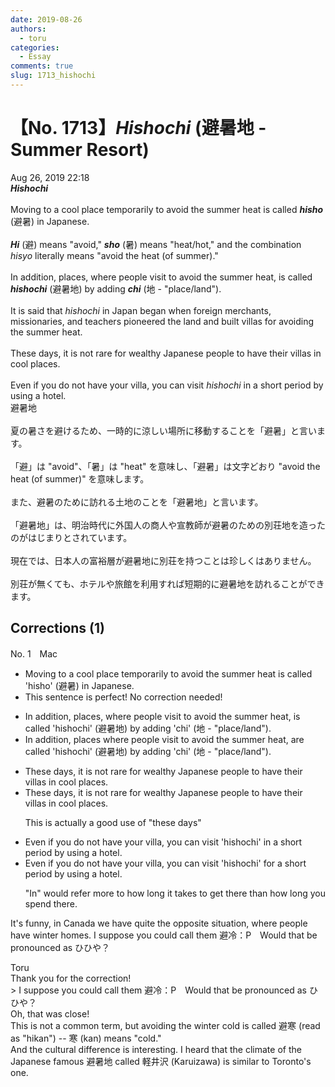 ```yaml
---
date: 2019-08-26
authors:
  - toru
categories:
  - Essay
comments: true
slug: 1713_hishochi
---
```


# 【No. 1713】<strong><em>Hishochi</strong></em> (避暑地 - Summer Resort)
<div class="date">Aug 26, 2019 22:18</div>
<div id="post"><div id="body_show_ori">
<strong><em>Hishochi</strong></em><br/><br/>Moving to a cool place temporarily to avoid the summer heat is called <strong><em>hisho</em></strong> (避暑) in Japanese.<br/><br/><strong><em>Hi</em></strong> (避) means "avoid," <strong><em>sho</em></strong> (暑) means "heat/hot," and the combination <em>hisyo</em> literally means "avoid the heat (of summer)."<br/><br/>In addition, places, where people visit to avoid the summer heat, is called <strong><em>hishochi</em></strong> (避暑地) by adding <strong><em>chi</em></strong> (地 - "place/land").<br/><br/>It is said that <em>hishochi</em> in Japan began when foreign merchants, missionaries, and teachers pioneered the land and built villas for avoiding the summer heat.<br/><br/>These days, it is not rare for wealthy Japanese people to have their villas in cool places.<br/><br/>Even if you do not have your villa, you can visit <em>hishochi</em> in a short period by using a hotel.
</div></div>

<!-- more -->

<div id="post_ja"><div id="body_show_mo">
避暑地<br/><br/>夏の暑さを避けるため、一時的に涼しい場所に移動することを「避暑」と言います。<br/><br/>「避」は "avoid"、「暑」は "heat" を意味し、「避暑」は文字どおり "avoid the heat (of summer)" を意味します。<br/><br/>また、避暑のために訪れる土地のことを「避暑地」と言います。<br/><br/>「避暑地」は、明治時代に外国人の商人や宣教師が避暑のための別荘地を造ったのがはじまりとされています。<br/><br/>現在では、日本人の富裕層が避暑地に別荘を持つことは珍しくはありません。<br/><br/>別荘が無くても、ホテルや旅館を利用すれば短期的に避暑地を訪れることができます。
</div></div>

## Corrections (1)
<div id="block"><div class="first_name"> No. 1　<span class="just_name">Mac</span></div><div id="block2">
<ul class="correction_field">
<li class="incorrect">Moving to a cool place temporarily to avoid the summer heat is called 'hisho' (避暑) in Japanese.</li>
<li class="corrected perfect">This sentence is perfect! No correction needed!</li>
</ul>
<ul class="correction_field">
<li class="incorrect">In addition, places, where people visit to avoid the summer heat, is called 'hishochi' (避暑地) by adding 'chi' (地 - "place/land").</li>
<li class="corrected correct">
In addition, places where people visit to avoid the summer heat, <span class="f_red">are </span>called 'hishochi' (避暑地) by adding 'chi' (地 - "place/land").
</li>
</ul>
<ul class="correction_field">
<li class="incorrect">These days, it is not rare for wealthy Japanese people to have their villas in cool places.</li>
<li class="corrected correct">
These days, it is not rare for wealthy Japanese people to have their villas in cool places.
<p class="correction_comment">This is actually a good use of "these days"</p>
</li>
</ul>
<ul class="correction_field">
<li class="incorrect">Even if you do not have your villa, you can visit 'hishochi' in a short period by using a hotel.</li>
<li class="corrected correct">
Even if you do not have your villa, you can visit 'hishochi' <span class="f_red">for </span>a short period by using a hotel.
<p class="correction_comment">"In" would refer more to how long it takes to get there than how long you spend there.</p>
</li>
</ul>
<p class="comment_small">
 It's funny, in Canada we have quite the opposite situation, where people have winter homes. I suppose you could call them 避冷：P　Would that be pronounced as ひひや？
</p>

</div><div class="name"><span class="just_name">Toru</span><br>
Thank you for the correction!<br/>&gt; I suppose you could call them 避冷：P　Would that be pronounced as ひひや？<br/>Oh, that was close!<br/>This is not a common term, but avoiding the winter cold is called 避寒 (read as "hikan") -- 寒 (kan) means "cold."<br/>And the cultural difference is interesting. I heard that the climate of the Japanese famous 避暑地 called 軽井沢 (Karuizawa) is similar to Toronto's one.<br/>
</div>
</div>
